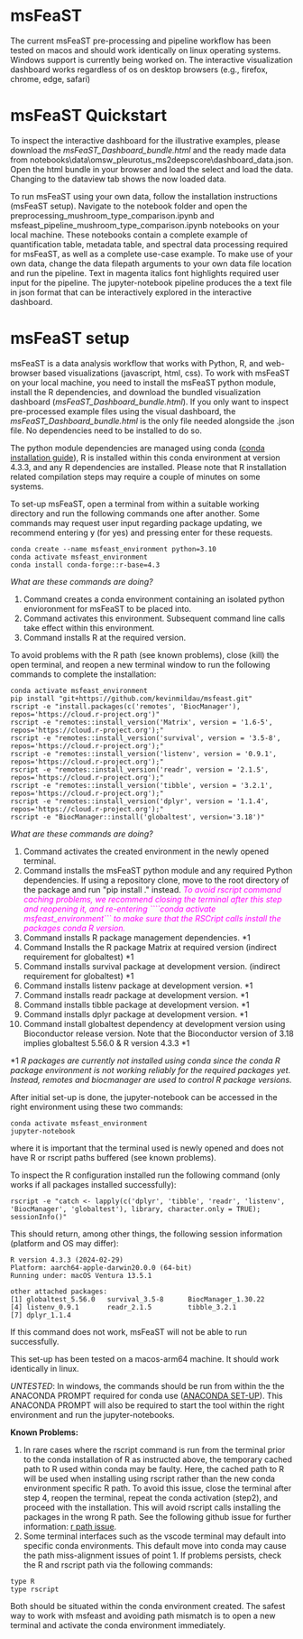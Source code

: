 # msFeaST

The current msFeaST pre-processing and pipeline workflow has been tested on macos and should work identically on linux operating systems. Windows support is currently being worked on. The interactive visualization dashboard works regardless of os on desktop browsers (e.g., firefox, chrome, edge, safari)

# msFeaST Quickstart

To inspect the interactive dashboard for the illustrative examples, please download the *msFeaST_Dashboard_bundle.html* and the ready made data from notebooks\data\omsw_pleurotus_ms2deepscore\dashboard_data.json. Open the html bundle in your browser and load the select and load the data. Changing to the dataview tab shows the now loaded data. 

To run msFeaST using your own data, follow the installation instructions (msFeaST setup). Navigate to the notebook folder and open the preprocessing_mushroom_type_comparison.ipynb and msfeast_pipeline_mushroom_type_comparison.ipynb notebooks on your local machine. These notebooks contain a complete example of quantification table, metadata table, and spectral data processing required for msFeaST, as well as a complete use-case example. To make use of your own data, change the data filepath arguments to your own data file location and run the pipeline. Text in magenta italics font highlights required user input for the pipeline. The jupyter-notebook pipeline produces the a text file in json format that can be interactively explored in the interactive dashboard.

# msFeaST setup

msFeaST is a data analysis workflow that works with Python, R, and web-browser based visualizations (javascript, html, css). To work with msFeaST on your local machine, you need to install the msFeaST python module, install the R dependencies, and download the bundled visualization dashboard (*msFeaST_Dashboard_bundle.html*). If you only want to inspect pre-processed example files using the visual dashboard, the *msFeaST_Dashboard_bundle.html* is the only file needed alongside the .json file. No dependencies need to be installed to do so.

The python module dependencies are managed using conda ([conda installation guide](https://conda.io/projects/conda/en/latest/user-guide/install/index.html)), R is installed within this conda environment at version 4.3.3, and any R dependencies are installed. Please note that R installation related compilation steps may require a couple of minutes on some systems.

To set-up msFeaST, open a terminal from within a suitable working directory and run the following commands one after another. Some commands may request user input regarding package updating, we recommend entering y (for yes) and pressing enter for these requests.

```{bash}
conda create --name msfeast_environment python=3.10
conda activate msfeast_environment
conda install conda-forge::r-base=4.3
```

*What are these commands are doing?*
1. Command creates a conda environment containing an isolated python envioronment for msFeaST to be placed into.
2. Command activates this environment. Subsequent command line calls take effect within this environment.
3. Command installs R at the required version.

To avoid problems with the R path (see known problems), close (kill) the open terminal, and reopen a new terminal window to run the following commands to complete the installation:

```
conda activate msfeast_environment
pip install "git+https://github.com/kevinmildau/msfeast.git"
rscript -e "install.packages(c('remotes', 'BiocManager'), repos='https://cloud.r-project.org')"
rscript -e "remotes::install_version('Matrix', version = '1.6-5', repos='https://cloud.r-project.org');"
rscript -e "remotes::install_version('survival', version = '3.5-8', repos='https://cloud.r-project.org');"
rscript -e "remotes::install_version('listenv', version = '0.9.1', repos='https://cloud.r-project.org');"
rscript -e "remotes::install_version('readr', version = '2.1.5', repos='https://cloud.r-project.org');"
rscript -e "remotes::install_version('tibble', version = '3.2.1', repos='https://cloud.r-project.org');"
rscript -e "remotes::install_version('dplyr', version = '1.1.4', repos='https://cloud.r-project.org');"
rscript -e "BiocManager::install('globaltest', version='3.18')"
```

*What are these commands are doing?*
1. Command activates the created environment in the newly opened terminal.
2. Command installs the msFeaST python module and any required Python dependencies. If using a repository clone, move to the root directory of the package and run "pip install ." instead. *<span style="color:magenta">To avoid rscript command caching problems, we recommend closing the terminal after this step and reopening it, and re-entering ````conda activate msfeast_environment``` to make sure that the RSCript calls install the packages conda R version.</span>* 
3. Command installs R package management dependencies. *1
4. Command Installs the R package Matrix at required version (indirect requirement for globaltest) *1
5. Command installs survival package at development version. (indirect requirement for globaltest) *1
6. Command installs listenv package at development version. *1
7.  Command installs readr package at development version. *1
8.  Command installs tibble package at development version. *1
9.  Command installs dplyr package at development version. *1
10. Command install globaltest dependency at development version using Bioconductor release version. Note that the Bioconductor version of 3.18 implies globaltest 5.56.0 & R version 4.3.3  *1

*1 *R packages are currently not installed using conda since the conda R package environment is not working reliably for the required packages yet. Instead, remotes and biocmanager are used to control R package versions.*

After initial set-up is done, the jupyter-notebook can be accessed in the right environment using these two commands:
```{bash}
conda activate msfeast_environment
jupyter-notebook
```
where it is important that the terminal used is newly opened and does not have R or rscript paths buffered (see known problems).

To inspect the R configuration installed run the following command (only works if all packages installed successfully):

```{bash}
rscript -e "catch <- lapply(c('dplyr', 'tibble', 'readr', 'listenv', 'BiocManager', 'globaltest'), library, character.only = TRUE); sessionInfo()"
```

This should return, among other things, the following session information (platform and OS may differ):

```{text}
R version 4.3.3 (2024-02-29)
Platform: aarch64-apple-darwin20.0.0 (64-bit)
Running under: macOS Ventura 13.5.1

other attached packages:
[1] globaltest_5.56.0   survival_3.5-8      BiocManager_1.30.22
[4] listenv_0.9.1       readr_2.1.5         tibble_3.2.1       
[7] dplyr_1.1.4      
```

If this command does not work, msFeaST will not be able to run successfully.

This set-up has been tested on a macos-arm64 machine. It should work identically in linux. 

*UNTESTED*: In windows, the commands should be run from within the the ANACONDA PROMPT required for conda use ([ANACONDA SET-UP](https://www.anaconda.com/download#downloads)). This ANACONDA PROMPT will also be required to start the tool within the right environment and run the jupyter-notebooks.

**Known Problems:**
1. In rare cases where the rscript command is run from the terminal prior to the conda installation of R as instructed above, the temporary cached path to R used within conda may be faulty. 
Here, the cached path to R will be used when installing using rscript rather than the new conda environment specific R path. 
To avoid this issue, close the terminal after step 4, reopen the terminal, repeat the conda activation (step2), and proceed with the installation. 
This will avoid rscript calls installing the packages in the wrong R path. 
See the following github issue for further information: [r path issue](https://github.com/conda/conda/issues/1258#issuecomment-91035641).
2. Some terminal interfaces such as the vscode terminal may default into specific conda environments. This default move into conda may cause the path miss-alignment issues of point 1. If problems persists, check the R and rscript path via the following commands:
```
type R
type rscript
```
Both should be situated within the conda environment created. The safest way to work with msfeast and avoiding path mismatch is to open a new terminal and activate the conda environment immediately. 
